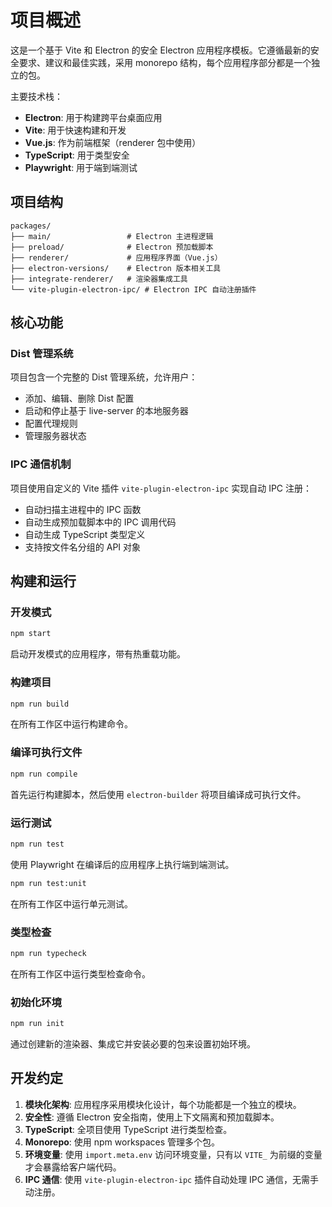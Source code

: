 # 项目概述

这是一个基于 Vite 和 Electron 的安全 Electron 应用程序模板。它遵循最新的安全要求、建议和最佳实践，采用 monorepo 结构，每个应用程序部分都是一个独立的包。

主要技术栈：
- **Electron**: 用于构建跨平台桌面应用
- **Vite**: 用于快速构建和开发
- **Vue.js**: 作为前端框架（renderer 包中使用）
- **TypeScript**: 用于类型安全
- **Playwright**: 用于端到端测试

## 项目结构

```
packages/
├── main/                 # Electron 主进程逻辑
├── preload/              # Electron 预加载脚本
├── renderer/             # 应用程序界面（Vue.js）
├── electron-versions/    # Electron 版本相关工具
├── integrate-renderer/   # 渲染器集成工具
└── vite-plugin-electron-ipc/ # Electron IPC 自动注册插件
```

## 核心功能

### Dist 管理系统
项目包含一个完整的 Dist 管理系统，允许用户：
- 添加、编辑、删除 Dist 配置
- 启动和停止基于 live-server 的本地服务器
- 配置代理规则
- 管理服务器状态

### IPC 通信机制
项目使用自定义的 Vite 插件 `vite-plugin-electron-ipc` 实现自动 IPC 注册：
- 自动扫描主进程中的 IPC 函数
- 自动生成预加载脚本中的 IPC 调用代码
- 自动生成 TypeScript 类型定义
- 支持按文件名分组的 API 对象

## 构建和运行

### 开发模式
```bash
npm start
```
启动开发模式的应用程序，带有热重载功能。

### 构建项目
```bash
npm run build
```
在所有工作区中运行构建命令。

### 编译可执行文件
```bash
npm run compile
```
首先运行构建脚本，然后使用 `electron-builder` 将项目编译成可执行文件。

### 运行测试
```bash
npm run test
```
使用 Playwright 在编译后的应用程序上执行端到端测试。

```bash
npm run test:unit
```
在所有工作区中运行单元测试。

### 类型检查
```bash
npm run typecheck
```
在所有工作区中运行类型检查命令。

### 初始化环境
```bash
npm run init
```
通过创建新的渲染器、集成它并安装必要的包来设置初始环境。

## 开发约定

1. **模块化架构**: 应用程序采用模块化设计，每个功能都是一个独立的模块。
2. **安全性**: 遵循 Electron 安全指南，使用上下文隔离和预加载脚本。
3. **TypeScript**: 全项目使用 TypeScript 进行类型检查。
4. **Monorepo**: 使用 npm workspaces 管理多个包。
5. **环境变量**: 使用 `import.meta.env` 访问环境变量，只有以 `VITE_` 为前缀的变量才会暴露给客户端代码。
6. **IPC 通信**: 使用 `vite-plugin-electron-ipc` 插件自动处理 IPC 通信，无需手动注册。